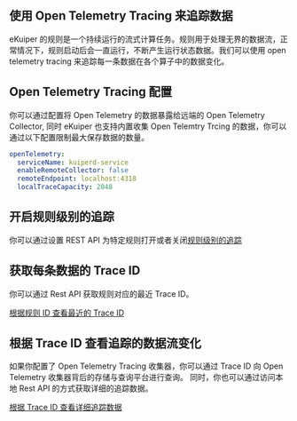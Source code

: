 ## 使用 Open Telemetry Tracing 来追踪数据

eKuiper 的规则是一个持续运行的流式计算任务。规则用于处理无界的数据流，正常情况下，规则启动后会一直运行，不断产生运行状态数据。我们可以使用 open telemetry tracing 来追踪每一条数据在各个算子中的数据变化。

## Open Telemetry Tracing 配置

你可以通过配置将 Open Telemetry 的数据暴露给远端的 Open Telemetry Collector, 同时 eKuiper 也支持内置收集 Open Telemtry Trcing 的数据，你可以通过以下配置限制最大保存数据的数量。

```yaml
openTelemetry:
  serviceName: kuiperd-service
  enableRemoteCollector: false
  remoteEndpoint: localhost:4318
  localTraceCapacity: 2048
```

## 开启规则级别的追踪

你可以通过设置 REST API 为特定规则打开或者关闭[规则级别的追踪](../../api/restapi/trace.md#为特定规则启用数据链路追踪)

## 获取每条数据的 Trace ID

你可以通过 Rest API 获取规则对应的最近 Trace ID。

[根据规则 ID 查看最近的 Trace ID](../../api/restapi/trace.md#根据规则-id-查看最近的-trace-id)

## 根据 Trace ID 查看追踪的数据流变化

如果你配置了 Open Telemetry Tracing 收集器，你可以通过 Trace ID 向 Open Telemetry 收集器背后的存储与查询平台进行查询。 同时，你也可以通过访问本地 Rest API 的方式获取详细的追踪数据。

[根据 Trace ID 查看详细追踪数据](../../api/restapi/trace.md#根据-trace-id-查看详细追踪数据)
